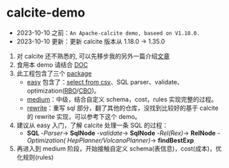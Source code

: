 # calcite-demo

* 2023-10-10 之前：`An Apache-calcite demo, baseed on V1.18.0.`
* 2023-10-10 更新：更新 calcite 版本从 1.18.0 -> 1.35.0

1. 对 calcite 还不熟悉的, 可以先移步我的另外一篇介绍[文章](https://github.com/user757187977/WorkMark/blob/master/src/mark/calcite/calcite.md)
2. 食用本 demo 请结合 [DOC](https://javadoc.io/doc/org.apache.calcite/calcite-core/1.18.0/overview-summary.html)
3. 此工程包含了三个 [package](./src/main/java/com/lishoupeng/calcite)
    * [easy](./src/main/java/com/lishoupeng/calcite/easy) 包含了：[select from csv](./src/main/java/com/lishoupeng/calcite/easy/CsvTest.java)、SQL parser、validate、optimization([RBO](./src/main/java/com/lishoupeng/calcite/easy/RBOTest.java)/[CBO](./src/main/java/com/lishoupeng/calcite/easy/CBOTest.java))。
    * [medium](./src/main/java/com/lishoupeng/calcite/medium)：中级，结合自定义 schema，cost，rules 实现完整的过程。
    * [rewrite](./src/main/java/com/lishoupeng/calcite/rewrite)：重写 sql 部分，翻了其他的仓库，没找到比较好的基于 calcite 的 rewrite 实现，可以参考下这个 demo。
4. 建议从 easy 入门，了解 calcite 处理一条 SQL 的过程：
    * **SQL**  -_Parser_->  **SqlNode**  -_validate_->  **SqlNode**  -_Rel(Rex)_->  **RelNode**  -_Optimization(
      HepPlanner/VolcanoPlanner)_->  **findBestExp**
5. 再进入到 medium 阶段，开始接触自定义 schema(表信息)，cost(成本)，优化规则(rules)